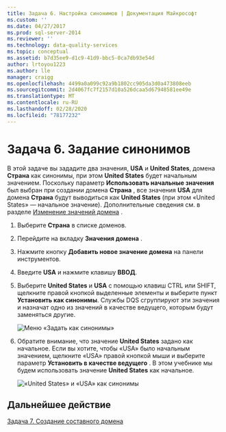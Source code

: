 ```yaml
---
title: Задача 6. Настройка синонимов | Документация Майкрософт
ms.custom: ''
ms.date: 04/27/2017
ms.prod: sql-server-2014
ms.reviewer: ''
ms.technology: data-quality-services
ms.topic: conceptual
ms.assetid: b7d35ee9-d1c9-41d9-bbc5-0ca7db93e54d
author: lrtoyou1223
ms.author: lle
manager: craigg
ms.openlocfilehash: 4499a0a099c92a9b1802cc905da3d0a473808eeb
ms.sourcegitcommit: 2d4067fc7f2157d10a526dcaa5d67948581ee49e
ms.translationtype: MT
ms.contentlocale: ru-RU
ms.lasthandoff: 02/28/2020
ms.locfileid: "78177232"
---
```

# <a name="task-6-setting-synonyms"></a>Задача 6. Задание синонимов
  В этой задаче вы зададите два значения, **USA** и **United States**, домена **Страна** как синонимы, при этом **United States** будет начальным значением. Поскольку параметр **Использовать начальные значения** был выбран при создании домена **Страна** , все значения **USA** для домена **Страна** будут выводиться как **United States** (при этом «United States» — начальное значение). Дополнительные сведения см. в разделе [Изменение значений домена](https://msdn.microsoft.com/library/hh510408.aspx) .

1.  Выберите **Страна** в списке доменов.

2.  Перейдите на вкладку **Значения домена** .

3.  Нажмите кнопку **Добавить новое значение домена** на панели инструментов.

4.  Введите **USA** и нажмите клавишу **ВВОД**.

5.  Выберите **United States** и **USA** с помощью клавиш CTRL или SHIFT, щелкните правой кнопкой выделенные элементы и выберите пункт **Установить как синонимы**. Службы DQS сгруппируют эти значения и назначат одно из значений в качестве ведущего, которым будут заменяться другие.

     ![Меню «Задать как синонимы»](../../2014/tutorials/media/et-settingsynonyms-01.jpg "Меню «Задать как синонимы»")

6.  Обратите внимание, что значение **United States** задано как начальное. Если вы хотите, чтобы «USA» было начальным значением, щелкните «USA» правой кнопкой мыши и выберите параметр **Установить в качестве ведущего** . В этом учебнике мы будем использовать значение **United States** как начальное.

     ![«United States» и «USA» как синонимы](../../2014/tutorials/media/et-settingsynonyms-02.jpg "«United States» и «USA» как синонимы")

## <a name="next-step"></a>Дальнейшее действие
 [Задача 7. Создание составного домена](../../2014/tutorials/task-7-creating-a-composite-domain.md)


